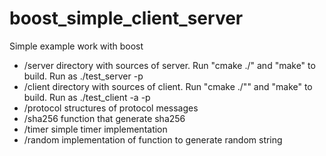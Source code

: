 # boost_simple_client_server
Simple example work with boost
- /server directory with  sources of server. Run "cmake ./" and "make" to build. Run as ./test_server -p <port num>
- /client directory with  sources of client. Run "cmake ./"" and "make" to build. Run as ./test_client -a <server ip> -p <port num>
- /protocol structures of protocol messages
- /sha256  function that generate sha256
- /timer   simple timer implementation
- /random  implementation of function to generate random string
